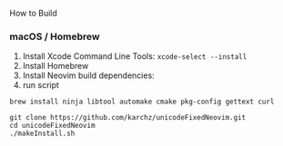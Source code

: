 
How to Build

### macOS / Homebrew

1. Install Xcode Command Line Tools: `xcode-select --install`
1. Install Homebrew
1. Install Neovim build dependencies:
1. run script

```
brew install ninja libtool automake cmake pkg-config gettext curl
```

```
git clone https://github.com/karchz/unicodeFixedNeovim.git
cd unicodeFixedNeovim
./makeInstall.sh
```

